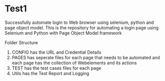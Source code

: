 # Test1
Successfully automate login to Web browser using selenium, python and page object model.
This is the repository for automating a login page using Selenium and Python with Page Object Model framework

Folder Structure
1) CONFIG has the URL and Credential Details
2) PAGES has seperate files for each page that needs to be automated and each page has the collection of Webelements and its actions
3) TEST has the test cases files for each page
4) Utils has the Test Report and Logging

